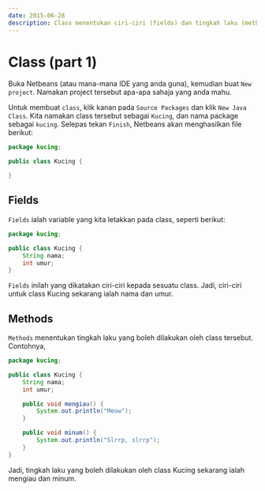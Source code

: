 ```yaml
---
date: 2015-06-28
description: Class menentukan ciri-ciri (fields) dan tingkah laku (methods). Lihat cara untuk membuat sesuatu class dalam Java menggunakan Netbeans.
---
```


# Class (part 1)

Buka Netbeans (atau mana-mana IDE yang anda guna), kemudian buat `New
project`. Namakan project tersebut apa-apa sahaja yang anda mahu.

Untuk membuat `class`, klik kanan pada `Source Packages` dan klik
`New Java Class`. Kita namakan class tersebut sebagai
`Kucing`, dan nama package sebagai `kucing`. Selepas tekan
`Finish`, Netbeans akan menghasilkan file berikut:

```java
package kucing;

public class Kucing {

}
```

## Fields

`Fields` ialah variable yang kita letakkan pada class, seperti
berikut:

```java
package kucing;

public class Kucing {
    String nama;
    int umur;
}
```

`Fields` inilah yang dikatakan ciri-ciri kepada sesuatu class. Jadi,
ciri-ciri untuk class Kucing sekarang ialah nama dan umur.

## Methods

`Methods` menentukan tingkah laku yang boleh dilakukan oleh class
tersebut. Contohnya,

```java
package kucing;

public class Kucing {
    String nama;
    int umur;

    public void mengiau() {
        System.out.println("Meow");
    }

    public void minum() {
        System.out.println("Slrrp, slrrp");
    }
}
```

Jadi, tingkah laku yang boleh dilakukan oleh class Kucing sekarang ialah
mengiau dan minum.
